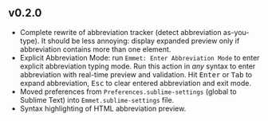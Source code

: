 ## v0.2.0

* Complete rewrite of abbreviation tracker (detect abbreviation as-you-type). It should be less annoying: display expanded preview only if abbreviation contains more than one element.
* Explicit Abbreviation Mode: run `Emmet: Enter Abbreviation Mode` to enter explicit abbreviation typing mode. Run this action in *any* syntax to enter abbreviation with real-time preview and validation. Hit <kbd>Enter</kbd> or <kbd>Tab</kbd> to expand abbreviation, <kbd>Esc</kbd> to clear entered abbreviation and exit mode.
* Moved preferences from `Preferences.sublime-settings` (global to Sublime Text) into `Emmet.sublime-settings` file.
* Syntax highlighting of HTML abbreviation preview.
